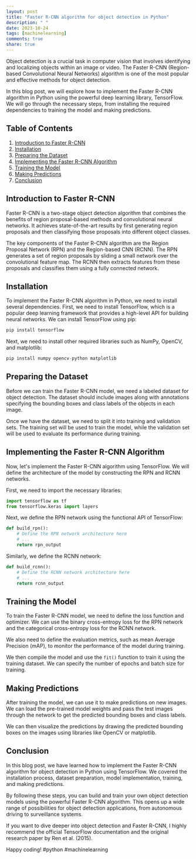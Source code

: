 ```yaml
---
layout: post
title: "Faster R-CNN algorithm for object detection in Python"
description: " "
date: 2023-10-24
tags: [machinelearning]
comments: true
share: true
---
```


Object detection is a crucial task in computer vision that involves identifying and localizing objects within an image or video. The Faster R-CNN (Region-based Convolutional Neural Networks) algorithm is one of the most popular and effective methods for object detection.

In this blog post, we will explore how to implement the Faster R-CNN algorithm in Python using the powerful deep learning library, TensorFlow. We will go through the necessary steps, from installing the required dependencies to training the model and making predictions.

## Table of Contents
1. [Introduction to Faster R-CNN](#introduction-to-faster-r-cnn)
2. [Installation](#installation)
3. [Preparing the Dataset](#preparing-the-dataset)
4. [Implementing the Faster R-CNN Algorithm](#implementing-the-faster-r-cnn-algorithm)
5. [Training the Model](#training-the-model)
6. [Making Predictions](#making-predictions)
7. [Conclusion](#conclusion)

## Introduction to Faster R-CNN

Faster R-CNN is a two-stage object detection algorithm that combines the benefits of region proposal-based methods and convolutional neural networks. It achieves state-of-the-art results by first generating region proposals and then classifying those proposals into different object classes.

The key components of the Faster R-CNN algorithm are the Region Proposal Network (RPN) and the Region-based CNN (RCNN). The RPN generates a set of region proposals by sliding a small network over the convolutional feature map. The RCNN then extracts features from these proposals and classifies them using a fully connected network.

## Installation

To implement the Faster R-CNN algorithm in Python, we need to install several dependencies. First, we need to install TensorFlow, which is a popular deep learning framework that provides a high-level API for building neural networks. We can install TensorFlow using pip:

```python
pip install tensorflow
```

Next, we need to install other required libraries such as NumPy, OpenCV, and matplotlib:

```python
pip install numpy opencv-python matplotlib
```

## Preparing the Dataset

Before we can train the Faster R-CNN model, we need a labeled dataset for object detection. The dataset should include images along with annotations specifying the bounding boxes and class labels of the objects in each image.

Once we have the dataset, we need to split it into training and validation sets. The training set will be used to train the model, while the validation set will be used to evaluate its performance during training.

## Implementing the Faster R-CNN Algorithm

Now, let's implement the Faster R-CNN algorithm using TensorFlow. We will define the architecture of the model by constructing the RPN and RCNN networks.

First, we need to import the necessary libraries:

```python
import tensorflow as tf
from tensorflow.keras import layers
```

Next, we define the RPN network using the functional API of TensorFlow:

```python
def build_rpn():
    # Define the RPN network architecture here
    # ...
    return rpn_output
```

Similarly, we define the RCNN network:

```python
def build_rcnn():
    # Define the RCNN network architecture here
    # ...
    return rcnn_output
```

## Training the Model

To train the Faster R-CNN model, we need to define the loss function and optimizer. We can use the binary cross-entropy loss for the RPN network and the categorical cross-entropy loss for the RCNN network.

We also need to define the evaluation metrics, such as mean Average Precision (mAP), to monitor the performance of the model during training.

We then compile the model and use the `fit()` function to train it using the training dataset. We can specify the number of epochs and batch size for training.

## Making Predictions

After training the model, we can use it to make predictions on new images. We can load the pre-trained model weights and pass the test images through the network to get the predicted bounding boxes and class labels.

We can then visualize the predictions by drawing the predicted bounding boxes on the images using libraries like OpenCV or matplotlib.

## Conclusion

In this blog post, we have learned how to implement the Faster R-CNN algorithm for object detection in Python using TensorFlow. We covered the installation process, dataset preparation, model implementation, training, and making predictions.

By following these steps, you can build and train your own object detection models using the powerful Faster R-CNN algorithm. This opens up a wide range of possibilities for object detection applications, from autonomous driving to surveillance systems.

If you want to dive deeper into object detection and Faster R-CNN, I highly recommend the official TensorFlow documentation and the original research paper by Ren et al. (2015).

Happy coding! #python #machinelearning